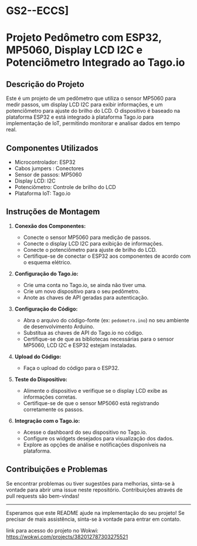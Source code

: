 # GS2--ECCS]

# Projeto Pedômetro com ESP32, MP5060, Display LCD I2C e Potenciômetro Integrado ao Tago.io

## Descrição do Projeto

Este é um projeto de um pedômetro que utiliza o sensor MP5060 para medir passos, um display LCD I2C para exibir informações, e um potenciômetro para ajuste do brilho do LCD. O dispositivo é baseado na plataforma ESP32 e está integrado à plataforma Tago.io para implementação de IoT, permitindo monitorar e analisar dados em tempo real.

## Componentes Utilizados

- Microcontrolador: ESP32
- Cabos jumpers : Conectores
- Sensor de passos: MP5060
- Display LCD: I2C
- Potenciômetro: Controle de brilho do LCD
- Plataforma IoT: Tago.io

## Instruções de Montagem

1. **Conexão dos Componentes:**
   - Conecte o sensor MP5060 para medição de passos.
   - Conecte o display LCD I2C para exibição de informações.
   - Conecte o potenciômetro para ajuste de brilho do LCD.
   - Certifique-se de conectar o ESP32 aos componentes de acordo com o esquema elétrico.

2. **Configuração do Tago.io:**
   - Crie uma conta no Tago.io, se ainda não tiver uma.
   - Crie um novo dispositivo para o seu pedômetro.
   - Anote as chaves de API geradas para autenticação.

3. **Configuração do Código:**
   - Abra o arquivo do código-fonte (ex: `pedometro.ino`) no seu ambiente de desenvolvimento Arduino.
   - Substitua as chaves de API do Tago.io no código.
   - Certifique-se de que as bibliotecas necessárias para o sensor MP5060, LCD I2C e ESP32 estejam instaladas.

4. **Upload do Código:**
   - Faça o upload do código para o ESP32.

5. **Teste do Dispositivo:**
   - Alimente o dispositivo e verifique se o display LCD exibe as informações corretas.
   - Certifique-se de que o sensor MP5060 está registrando corretamente os passos.

6. **Integração com o Tago.io:**
   - Acesse o dashboard do seu dispositivo no Tago.io.
   - Configure os widgets desejados para visualização dos dados.
   - Explore as opções de análise e notificações disponíveis na plataforma.

## Contribuições e Problemas

Se encontrar problemas ou tiver sugestões para melhorias, sinta-se à vontade para abrir uma issue neste repositório. Contribuições através de pull requests são bem-vindas!

---

Esperamos que este README ajude na implementação do seu projeto! Se precisar de mais assistência, sinta-se à vontade para entrar em contato.

link para acesso do projeto no Wokwi: https://wokwi.com/projects/382012787303275521
